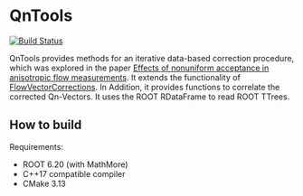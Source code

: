 # QnTools
[![Build Status](https://travis-ci.com/HeavyIonAnalysis/QnTools.svg?branch=master)](https://travis-ci.com/HeavyIonAnalysis/QnTools)

QnTools provides methods for an iterative data-based correction procedure, which was explored in the paper [Effects of nonuniform acceptance in anisotropic flow measurements](https://journals.aps.org/prc/abstract/10.1103/PhysRevC.77.034904). 
It extends the functionality of [FlowVectorCorrections](https://github.com/FlowCorrections/FlowVectorCorrections).
In Addition, it provides functions to correlate the corrected Qn-Vectors. It uses the ROOT RDataFrame to read ROOT TTrees.

## How to build
Requirements:
- ROOT 6.20 (with MathMore)
- C++17 compatible compiler
- CMake 3.13



